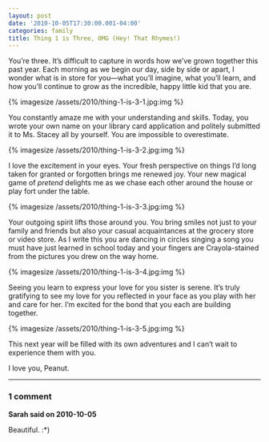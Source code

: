 ```yaml
---
layout: post
date: '2010-10-05T17:30:00.001-04:00'
categories: family
title: Thing 1 is Three, OMG (Hey! That Rhymes!)
---
```


You’re three. It’s difficult to capture in words how we’ve grown together this past year. Each morning as we begin our day, side by side or apart, I wonder what is in store for you—what you’ll imagine, what you’ll learn, and how you’ll continue to grow as the incredible, happy little kid that you are.  

{% imagesize /assets/2010/thing-1-is-3-1.jpg:img %}

You constantly amaze me with your understanding and skills. Today, you wrote your own name on your library card application and politely submitted it to Ms. Stacey all by yourself. You are impossible to overestimate.  

{% imagesize /assets/2010/thing-1-is-3-2.jpg:img %}

I love the excitement in your eyes. Your fresh perspective on things I’d long taken for granted or forgotten brings me renewed joy. Your new magical game of *pretend* delights me as we chase each other around the house or play fort under the table.  

{% imagesize /assets/2010/thing-1-is-3-3.jpg:img %}

Your outgoing spirit lifts those around you. You bring smiles not just to your family and friends but also your casual acquaintances at the grocery store or video store. As I write this you are dancing in circles singing a song you must have just learned in school today and your fingers are Crayola-stained from the pictures you drew on the way home.  

{% imagesize /assets/2010/thing-1-is-3-4.jpg:img %}

Seeing you learn to express your love for you sister is serene. It’s truly gratifying to see my love for you reflected in your face as you play with her and care for her. I’m excited for the bond that you each are building together.  

{% imagesize /assets/2010/thing-1-is-3-5.jpg:img %}

This next year will be filled with its own adventures and I can’t wait to experience them with you.

I love you, Peanut.

---

### 1 comment

**Sarah said on 2010-10-05**

Beautiful.  :*)


